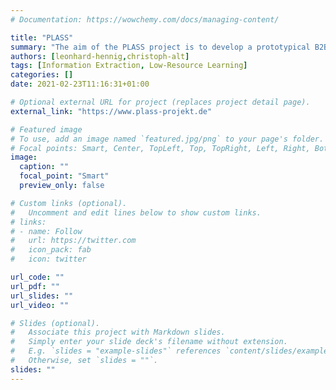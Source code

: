 ```yaml
---
# Documentation: https://wowchemy.com/docs/managing-content/

title: "PLASS"
summary: "The aim of the PLASS project is to develop a prototypical B2B platform for AI-based decision support for supply chain management. The focus is on the automatic recognition of decision-relevant information and the acquisition of structured knowledge from global and multilingual text sources. These sources provide a large database for SCM information, especially for the early detection of critical events and risks, but also of opportunities, e.g. through new technologies, at suppliers and supply chains. PLASS enables SMEs and large companies to continuously monitor their suppliers and supply chains, and supports supply chain managers in risk assessment and decision-making."
authors: [leonhard-hennig,christoph-alt]
tags: [Information Extraction, Low-Resource Learning]
categories: []
date: 2021-02-23T11:16:31+01:00

# Optional external URL for project (replaces project detail page).
external_link: "https://www.plass-projekt.de"

# Featured image
# To use, add an image named `featured.jpg/png` to your page's folder.
# Focal points: Smart, Center, TopLeft, Top, TopRight, Left, Right, BottomLeft, Bottom, BottomRight.
image:
  caption: ""
  focal_point: "Smart"
  preview_only: false

# Custom links (optional).
#   Uncomment and edit lines below to show custom links.
# links:
# - name: Follow
#   url: https://twitter.com
#   icon_pack: fab
#   icon: twitter

url_code: ""
url_pdf: ""
url_slides: ""
url_video: ""

# Slides (optional).
#   Associate this project with Markdown slides.
#   Simply enter your slide deck's filename without extension.
#   E.g. `slides = "example-slides"` references `content/slides/example-slides.md`.
#   Otherwise, set `slides = ""`.
slides: ""
---
```

